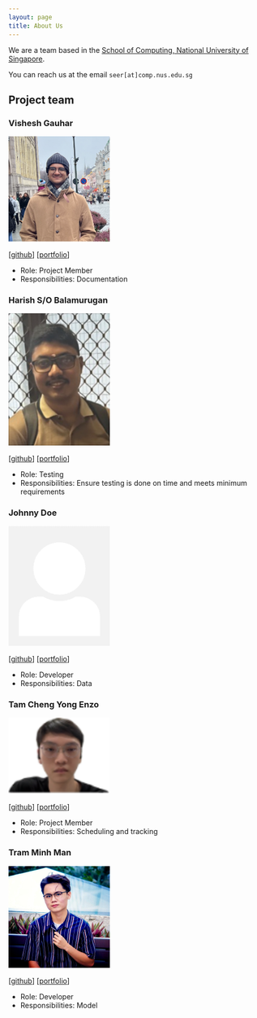 ```yaml
---
layout: page
title: About Us
---
```


We are a team based in the [School of Computing, National University of Singapore](https://www.comp.nus.edu.sg).

You can reach us at the email `seer[at]comp.nus.edu.sg`

## Project team

### Vishesh Gauhar

<img src="images/gauhvish.png" width="200px">

[[github](https://github.com/GauhVish)]
[[portfolio](team/johndoe.md)]

* Role: Project Member
* Responsibilities: Documentation

### Harish S/O Balamurugan

<img src="images/harishb99.png" width="200px">

[[github](http://github.com/HarishB99)]
[[portfolio](team/harishb99.md)]

* Role: Testing
* Responsibilities: Ensure testing is done on time and meets minimum requirements

### Johnny Doe

<img src="images/johndoe.png" width="200px">

[[github](http://github.com/johndoe)] [[portfolio](team/johndoe.md)]

* Role: Developer
* Responsibilities: Data

### Tam Cheng Yong Enzo

<img src="images/zonnie-23.png" width="200px">

[[github](http://github.com/zonnie-23)]
[[portfolio](team/johndoe.md)]

* Role: Project Member
* Responsibilities: Scheduling and tracking

### Tram Minh Man

<img src="images/danieljames0302.png" width="200px">

[[github](http://github.com/DanielJames0302)]
[[portfolio](team/johndoe.md)]

* Role: Developer
* Responsibilities: Model
